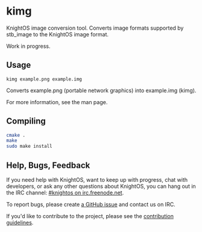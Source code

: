 # kimg

KnightOS image conversion tool. Converts image formats supported by stb_image to the KnightOS image format.

Work in progress.

## Usage

	kimg example.png example.img

Converts example.png (portable network graphics) into example.img (kimg).

For more information, see the man page.

## Compiling
```sh
cmake .
make
sudo make install
```

## Help, Bugs, Feedback

If you need help with KnightOS, want to keep up with progress, chat with
developers, or ask any other questions about KnightOS, you can hang out in the
IRC channel: [#knightos on irc.freenode.net](http://webchat.freenode.net/?channels=knightos).
 
To report bugs, please create [a GitHub issue](https://github.com/KnightOS/KnightOS/issues/new) and contact us on IRC.
 
If you'd like to contribute to the project, please see the [contribution guidelines](http://www.knightos.org/contributing).
